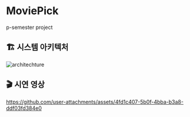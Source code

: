 # MoviePick
p-semester project

## 🏗️ 시스템 아키텍처

![architechture](https://github.com/user-attachments/assets/709a242f-d582-4174-8358-1e63ca67058d)


## 🎬 시연 영상

https://github.com/user-attachments/assets/4fd1c407-5b0f-4bba-b3a8-ddf03fd384e0

